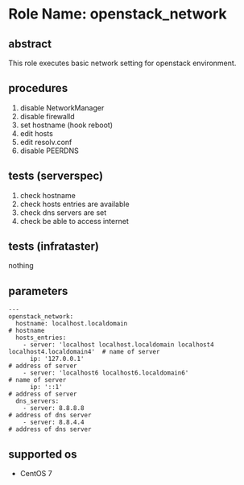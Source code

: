 # Role Name: openstack_network

## abstract
This role executes basic network setting for openstack environment.

## procedures
1. disable NetworkManager
2. disable firewalld
3. set hostname (hook reboot)
4. edit hosts
5. edit resolv.conf
6. disable PEERDNS

## tests (serverspec)
1. check hostname
2. check hosts entries are available
3. check dns servers are set
4. check be able to access internet

## tests (infrataster)
nothing

## parameters
```
---
openstack_network:
  hostname: localhost.localdomain                                                   # hostname
  hosts_entries:
    - server: 'localhost localhost.localdomain localhost4 localhost4.localdomain4'  # name of server
      ip: '127.0.0.1'                                                               # address of server
    - server: 'localhost6 localhost6.localdomain6'                                  # name of server
      ip: '::1'                                                                     # address of server
  dns_servers:
    - server: 8.8.8.8                                                               # address of dns server
    - server: 8.8.4.4                                                               # address of dns server

```

## supported os
* CentOS 7
